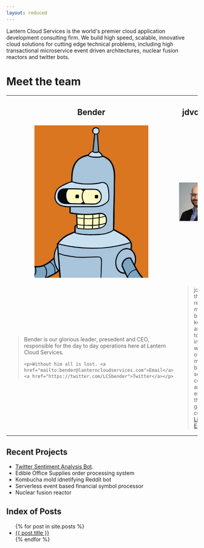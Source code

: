```yaml
---
layout: reduced
---
```

Lantern Cloud Services is the world's premier cloud application development consulting firm.  We build high speed, scalable, innovative cloud solutions for cutting edge technical problems, including high transactional microservice event driven architectures, nuclear fusion reactors and twitter bots.  

# Meet the team

<table >
<tr align="center">
  <td><h2>Bender</h2></td>
  <td><h2>jdvcDev</h2></td>
</tr>
<tr align="center">
  <td><img src="./media/bender.jpg" width="300"/></td>
  <td><img src="./media/jc.jpg" width="300"/></td>
</tr>
<tr>
  <td>
  <blockquote>
    <p>Bender is our glorious leader, presedent and CEO, responsible for the day to day operations here at Lantern Cloud Services.</p>

    <p>Without him all is lost. <a href="mailto:bender@lanterncloudservices.com">Email</a> <a href="https://twitter.com/LCSbender">Twitter</a></p>
  </blockquote>
  </td>
  <td>
  <blockquote>
    <p>jdvDev is the lowly resident meat bag.  We keep him around to interface with the other meat bags, serve coffee and empty the garbage collector. <a href="https://www.linkedin.com/in/jason-cook-4486b61/">LinkedIn</a> <a href="mailto:jason.cook@lanterncloudservices.com">Email</a>.</p>
  </blockquote>
  </td>
</tr>
</table>

## Recent Projects

* [Twitter Sentiment Analysis Bot](./pages/twitterbot.html).
* Edible Office Supplies order processing system
* Kombucha mold idnetifying Reddit bot
* Serverless event based financial symbol processor
* Nuclear fusion reactor

## Index of Posts

<ul>
  {% for post in site.posts %}
    <li>
      <a href="{{ post.url }}">{{ post.title }}</a>
    </li>
  {% endfor %}
</ul>